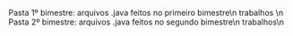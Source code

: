 Pasta 1º bimestre: arquivos .java feitos no primeiro bimestre\n
                   trabalhos \n
Pasta 2º bimestre: arquivos .java feitos no segundo bimestre\n
                   trabalhos\n
